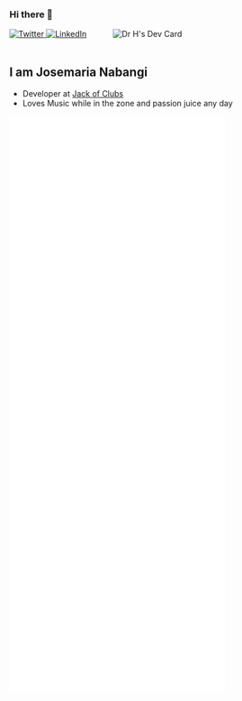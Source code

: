 ### Hi there 👋

<div align="left">
  <a href="https://github.com/drh97">
    <img
      src="https://img.shields.io/static/v1?label=Github&logo=github&style=flat-square&color=000000&logoColor=ffffff&message=%E2%98%86"
      alt="Twitter"
    />
  </a>
  <a href="https://www.linkedin.com/in/josemaria-nabangi">
    <img
      src="https://img.shields.io/static/v1?logo=linkedin&style=flat-square&color=0072b1&label=LinkedIn&message=%E2%98%86"
      alt="LinkedIn"
    />
  </a>
  
  <a href="https://app.daily.dev/drh">
    <img align="right" 
         src="https://api.daily.dev/devcards/f4f7795bb92c48fa8ea9ccc80aac7fec.png?r=apo" 
         width="320" alt="Dr H's Dev Card"/>
  </a>

</div>

<br />

## I am Josemaria Nabangi

- Developer at [Jack of Clubs](https://www.jackofclubs.co.ke/)
- Loves Music while in the zone and passion juice any day


![Metrics](https://raw.githubusercontent.com/DrH97/drh97/main/github-metrics.svg)

<!--
**DrH97/drh97** is a ✨ _special_ ✨ repository because its `README.md` (this file) appears on your GitHub profile.

Here are some ideas to get you started:

- 🔭 I’m currently working on ...
- 🌱 I’m currently learning ...
- 👯 I’m looking to collaborate on ...
- 🤔 I’m looking for help with ...
- 💬 Ask me about ...
- 📫 How to reach me: ...
- 😄 Pronouns: ...
- ⚡ Fun fact: ...
-->
